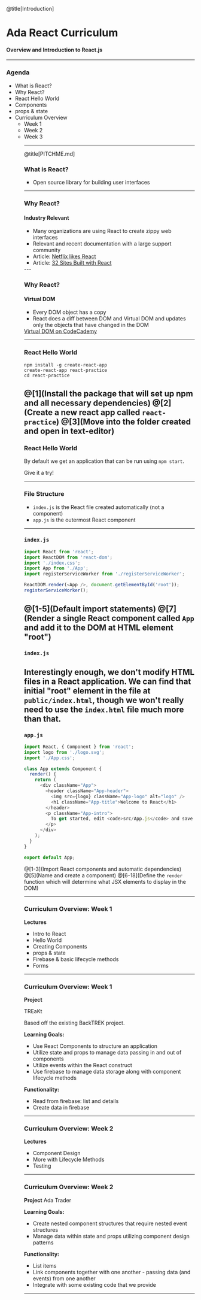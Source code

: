 @title[Introduction]

# Ada React Curriculum

#### Overview and Introduction to React.js

---
### Agenda
<ul>
  <li>What is React?</li>
  <li>Why React?</li>
  <li>React Hello World</li>
  <li>Components</li>
  <li>props & state</li>
  <li>Curriculum Overview
    <ul>
      <li>Week 1</li>
      <li>Week 2</li>
      <li>Week 3</li>
    </ul>
  </li>
<ul>

---

@title[PITCHME.md]

### What is React?
<ul>
  <li>Open source library for building user interfaces</li>
</ul>

---
### Why React?
#### Industry Relevant

<ul>
  <li>Many organizations are using React to create zippy web interfaces</li>
  <li>Relevant and recent documentation with a large support community</li>
  <li>Article: <a href="https://medium.com/netflix-techblog/netflix-likes-react-509675426db">Netflix likes React</a></li>
  <li>Article: <a href="https://medium.com/@coderacademy/32-sites-built-with-reactjs-172e3a4bed81">32 Sites Built with React</a></li>
</ul>
---

### Why React?
#### Virtual DOM

<ul>
  <li>Every DOM object has a copy</li>
  <li>React does a diff between DOM and Virtual DOM and updates only the objects that have changed in the DOM</li>
</ul>
<span><a href="https://www.codecademy.com/articles/react-virtual-dom">Virtual DOM on CodeCademy</a></span>

---

### React Hello World

```shell
npm install -g create-react-app
create-react-app react-practice
cd react-practice
```

@[1](Install the package that will set up npm and all necessary dependencies)
@[2](Create a new react app called `react-practice`)
@[3](Move into the folder created and open in text-editor)
---

### React Hello World

By default we get an application that can be run using `npm start`.

Give it a try!

---

### File Structure

- `index.js` is the React file created automatically (not a component)
- `app.js` is the outermost React component

---
### `index.js`

```javascript
import React from 'react';
import ReactDOM from 'react-dom';
import './index.css';
import App from './App';
import registerServiceWorker from './registerServiceWorker';

ReactDOM.render(<App />, document.getElementById('root'));
registerServiceWorker();

```

@[1-5](Default import statements)
@[7](Render a single React component called `App` and add it to the DOM at HTML element "root")
---

### `index.js`

Interestingly enough, we don't modify HTML files in a React application. We can find that initial "root" element in the file at `public/index.html`, though we won't really need to use the `index.html` file much more than that.
---

### `app.js`

```javascript
import React, { Component } from 'react';
import logo from './logo.svg';
import './App.css';

class App extends Component {
  render() {
    return (
      <div className="App">
        <header className="App-header">
          <img src={logo} className="App-logo" alt="logo" />
          <h1 className="App-title">Welcome to React</h1>
        </header>
        <p className="App-intro">
          To get started, edit <code>src/App.js</code> and save to reload.
        </p>
      </div>
    );
  }
}

export default App;
```

@[1-3](Import React components and automatic dependencies)
@[5](Name and create a component)
@[6-18](Define the `render` function which will determine what JSX elements to display in the DOM)

---

### Curriculum Overview: Week 1

**Lectures**
- Intro to React
- Hello World
- Creating Components
- props & state
- Firebase & basic lifecycle methods
- Forms

---

### Curriculum Overview: Week 1

**Project**

TREaKt

Based off the existing BackTREK project.

**Learning Goals:**
- Use React Components to structure an application
- Utilize state and props to manage data passing in and out of components
- Utilize events within the React construct
- Use firebase to manage data storage along with component lifecycle methods

**Functionality:**
- Read from firebase: list and details
- Create data in firebase

---

### Curriculum Overview: Week 2

**Lectures**
- Component Design
- More with Lifecycle Methods
- Testing

---


### Curriculum Overview: Week 2

**Project**
Ada Trader

**Learning Goals:**
- Create nested component structures that require nested event structures
- Manage data within state and props utilizing component design patterns

**Functionality:**
- List items
- Link components together with one another - passing data (and events) from one another
- Integrate with some existing code that we provide

---

